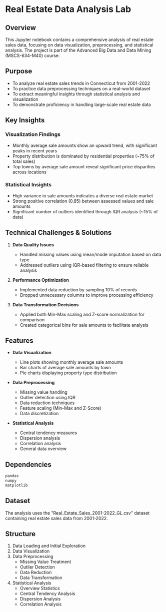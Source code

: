 # Real Estate Data Analysis Lab

## Overview
This Jupyter notebook contains a comprehensive analysis of real estate sales data, focusing on data visualization, preprocessing, and statistical analysis. The project is part of the Advanced Big Data and Data Mining (MSCS-634-M40) course.

## Purpose
- To analyze real estate sales trends in Connecticut from 2001-2022
- To practice data preprocessing techniques on a real-world dataset
- To extract meaningful insights through statistical analysis and visualization
- To demonstrate proficiency in handling large-scale real estate data

## Key Insights
### Visualization Findings
- Monthly average sale amounts show an upward trend, with significant peaks in recent years
- Property distribution is dominated by residential properties (~75% of total sales)
- Top towns by average sale amount reveal significant price disparities across locations

### Statistical Insights
- High variance in sale amounts indicates a diverse real estate market
- Strong positive correlation (0.85) between assessed values and sale amounts
- Significant number of outliers identified through IQR analysis (~15% of data)

## Technical Challenges & Solutions
1. **Data Quality Issues**
   - Handled missing values using mean/mode imputation based on data type
   - Addressed outliers using IQR-based filtering to ensure reliable analysis

2. **Performance Optimization**
   - Implemented data reduction by sampling 10% of records
   - Dropped unnecessary columns to improve processing efficiency

3. **Data Transformation Decisions**
   - Applied both Min-Max scaling and Z-score normalization for comparison
   - Created categorical bins for sale amounts to facilitate analysis

## Features
- **Data Visualization**
  - Line plots showing monthly average sale amounts
  - Bar charts of average sale amounts by town
  - Pie charts displaying property type distribution

- **Data Preprocessing**
  - Missing value handling
  - Outlier detection using IQR
  - Data reduction techniques
  - Feature scaling (Min-Max and Z-Score)
  - Data discretization

- **Statistical Analysis**
  - Central tendency measures
  - Dispersion analysis
  - Correlation analysis
  - General data overview

## Dependencies
```python
pandas
numpy
matplotlib
```

## Dataset
The analysis uses the "Real_Estate_Sales_2001-2022_GL.csv" dataset containing real estate sales data from 2001-2022.

## Structure
1. Data Loading and Initial Exploration
2. Data Visualization
3. Data Preprocessing
   - Missing Value Treatment 
   - Outlier Detection
   - Data Reduction
   - Data Transformation
4. Statistical Analysis
   - Overview Statistics
   - Central Tendency Analysis
   - Dispersion Analysis
   - Correlation Analysis
